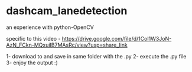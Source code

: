 # dashcam_lanedetection
an experience with python-OpenCV

specific to this video - https://drive.google.com/file/d/1CoI1W3JoN-AzN_FCkn-MQxuiIB7MAsRc/view?usp=share_link

1- download to and save in same folder with the .py 
2- execute the .py file
3- enjoy the output :) 
